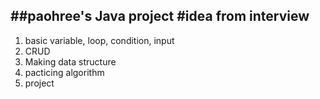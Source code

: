 ##paohree's Java project
#idea from interview
----
1. basic
variable, loop, condition, input
2. CRUD
3. Making data structure
4. pacticing algorithm
5. project
